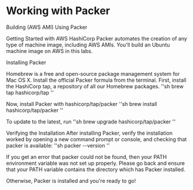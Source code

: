# Working with Packer

Building (AWS AMI) Using Packer

Getting Started with AWS
HashiCorp Packer automates the creation of any type of machine image, including AWS AMIs. 
You'll build an Ubuntu machine image on AWS in this labs.

Installing Packer

Homebrew is a free and open-source package management system for Mac OS X. 
Install the official Packer formula from the terminal.
First, install the HashiCorp tap, a repository of all our Homebrew packages.
''sh
brew tap hashicorp/tap
''

Now, install Packer with hashicorp/tap/packer 
''sh
brew install hashicorp/tap/packer
''

To update to the latest, run
''sh
brew upgrade hashicorp/tap/packer
''

Verifying the Installation
After installing Packer, verify the installation worked by opening a new 
command prompt or console, and checking that packer is available:
''sh
packer --version
''

If you get an error that packer could not be found, then your PATH environment variable was not set up properly. 
Please go back and ensure that your PATH variable contains the directory which has Packer installed.

Otherwise, Packer is installed and you're ready to go!


